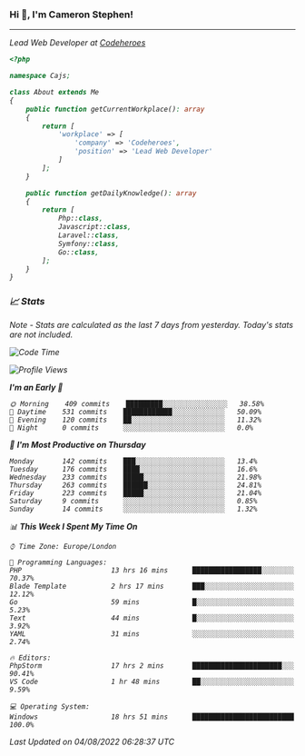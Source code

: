 ### Hi 👋, I'm Cameron Stephen!
<hr>
<p><em>Lead Web Developer at <a href="https://codeheroes.co.uk">Codeheroes</a></p>


```php
<?php

namespace Cajs;

class About extends Me
{
    public function getCurrentWorkplace(): array
    {
        return [
            'workplace' => [
                'company' => 'Codeheroes',
                'position' => 'Lead Web Developer'
            ]
        ];
    }

    public function getDailyKnowledge(): array
    {
        return [
            Php::class,
            Javascript::class,
            Laravel::class,
            Symfony::class,
            Go::class,
        ];
    }
}
```

### 📈 Stats
<p><em>Note - Stats are calculated as the last 7 days from yesterday. Today's stats are not included.</em></p>


<!--START_SECTION:waka-->
![Code Time](http://img.shields.io/badge/Code%20Time-3%2C064%20hrs%206%20mins-blue)

![Profile Views](http://img.shields.io/badge/Profile%20Views-0-blue)

**I'm an Early 🐤** 

```text
🌞 Morning    409 commits    █████████░░░░░░░░░░░░░░░░   38.58% 
🌆 Daytime    531 commits    ████████████░░░░░░░░░░░░░   50.09% 
🌃 Evening    120 commits    ██░░░░░░░░░░░░░░░░░░░░░░░   11.32% 
🌙 Night      0 commits      ░░░░░░░░░░░░░░░░░░░░░░░░░   0.0%

```
📅 **I'm Most Productive on Thursday** 

```text
Monday       142 commits    ███░░░░░░░░░░░░░░░░░░░░░░   13.4% 
Tuesday      176 commits    ████░░░░░░░░░░░░░░░░░░░░░   16.6% 
Wednesday    233 commits    █████░░░░░░░░░░░░░░░░░░░░   21.98% 
Thursday     263 commits    ██████░░░░░░░░░░░░░░░░░░░   24.81% 
Friday       223 commits    █████░░░░░░░░░░░░░░░░░░░░   21.04% 
Saturday     9 commits      ░░░░░░░░░░░░░░░░░░░░░░░░░   0.85% 
Sunday       14 commits     ░░░░░░░░░░░░░░░░░░░░░░░░░   1.32%

```


📊 **This Week I Spent My Time On** 

```text
⌚︎ Time Zone: Europe/London

💬 Programming Languages: 
PHP                      13 hrs 16 mins      █████████████████░░░░░░░░   70.37% 
Blade Template           2 hrs 17 mins       ███░░░░░░░░░░░░░░░░░░░░░░   12.12% 
Go                       59 mins             █░░░░░░░░░░░░░░░░░░░░░░░░   5.23% 
Text                     44 mins             █░░░░░░░░░░░░░░░░░░░░░░░░   3.92% 
YAML                     31 mins             ░░░░░░░░░░░░░░░░░░░░░░░░░   2.74%

🔥 Editors: 
PhpStorm                 17 hrs 2 mins       ██████████████████████░░░   90.41% 
VS Code                  1 hr 48 mins        ██░░░░░░░░░░░░░░░░░░░░░░░   9.59%

💻 Operating System: 
Windows                  18 hrs 51 mins      █████████████████████████   100.0%

```


 Last Updated on 04/08/2022 06:28:37 UTC
<!--END_SECTION:waka-->
